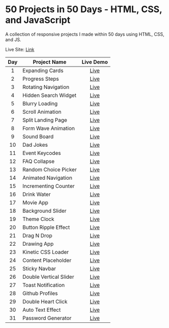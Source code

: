 # 50 Projects in 50 Days - HTML, CSS, and JavaScript

A collection of responsive projects I made within 50 days using HTML, CSS, and JS.

Live Site: [Link](https://50-projects-in-50-days-fidellim.netlify.app/)

| Day | Project Name           |                                        Live Demo                                        |
| :-: | ---------------------- | :-------------------------------------------------------------------------------------: |
|  1  | Expanding Cards        |     [Live](https://50-projects-in-50-days-fidellim.netlify.app/expanding%20cards/)      |
|  2  | Progress Steps         |      [Live](https://50-projects-in-50-days-fidellim.netlify.app/progress%20steps/)      |
|  3  | Rotating Navigation    |   [Live](https://50-projects-in-50-days-fidellim.netlify.app/rotating%20navigation/)    |
|  4  | Hidden Search Widget   |  [Live](https://50-projects-in-50-days-fidellim.netlify.app/hidden%20search%20widget/)  |
|  5  | Blurry Loading         |      [Live](https://50-projects-in-50-days-fidellim.netlify.app/blurry%20loading/)      |
|  6  | Scroll Animation       |     [Live](https://50-projects-in-50-days-fidellim.netlify.app/scroll%20animation/)     |
|  7  | Split Landing Page     |   [Live](https://50-projects-in-50-days-fidellim.netlify.app/split%20landing%20page/)   |
|  8  | Form Wave Animation    |  [Live](https://50-projects-in-50-days-fidellim.netlify.app/form%20wave%20animation/)   |
|  9  | Sound Board            |       [Live](https://50-projects-in-50-days-fidellim.netlify.app/sound%20board/)        |
| 10  | Dad Jokes              |        [Live](https://50-projects-in-50-days-fidellim.netlify.app/dad%20jokes/)         |
| 11  | Event Keycodes         |      [Live](https://50-projects-in-50-days-fidellim.netlify.app/event%20keycodes/)      |
| 12  | FAQ Collapse           |       [Live](https://50-projects-in-50-days-fidellim.netlify.app/faq%20collapse/)       |
| 13  | Random Choice Picker   |  [Live](https://50-projects-in-50-days-fidellim.netlify.app/random%20choice%20picker/)  |
| 14  | Animated Navigation    |   [Live](https://50-projects-in-50-days-fidellim.netlify.app/animated%20navigation/)    |
| 15  | Incrementing Counter   |   [Live](https://50-projects-in-50-days-fidellim.netlify.app/incrementing%20counter/)   |
| 16  | Drink Water            |       [Live](https://50-projects-in-50-days-fidellim.netlify.app/drink%20water/)        |
| 17  | Movie App              |        [Live](https://50-projects-in-50-days-fidellim.netlify.app/movie%20app/)         |
| 18  | Background Slider      |    [Live](https://50-projects-in-50-days-fidellim.netlify.app/background%20slider/)     |
| 19  | Theme Clock            |       [Live](https://50-projects-in-50-days-fidellim.netlify.app/theme%20clock/)        |
| 20  | Button Ripple Effect   |  [Live](https://50-projects-in-50-days-fidellim.netlify.app/button%20ripple%20effect/)  |
| 21  | Drag N Drop            |      [Live](https://50-projects-in-50-days-fidellim.netlify.app/drag%20n%20drop/)       |
| 22  | Drawing App            |       [Live](https://50-projects-in-50-days-fidellim.netlify.app/drawing%20app/)        |
| 23  | Kinetic CSS Loader     |   [Live](https://50-projects-in-50-days-fidellim.netlify.app/kinetic%20css%20loader/)   |
| 24  | Content Placeholder    |   [Live](https://50-projects-in-50-days-fidellim.netlify.app/content%20placeholder/)    |
| 25  | Sticky Navbar          |      [Live](https://50-projects-in-50-days-fidellim.netlify.app/sticky%20navbar/)       |
| 26  | Double Vertical Slider | [Live](https://50-projects-in-50-days-fidellim.netlify.app/double%20vertical%20slider/) |
| 27  | Toast Notification     |    [Live](https://50-projects-in-50-days-fidellim.netlify.app/toast%20notification/)    |
| 28  | Github Profiles        |     [Live](https://50-projects-in-50-days-fidellim.netlify.app/github%20profiles/)      |
| 29  | Double Heart Click     |   [Live](https://50-projects-in-50-days-fidellim.netlify.app/double%20heart%20click/)   |
| 30  | Auto Text Effect       |    [Live](https://50-projects-in-50-days-fidellim.netlify.app/auto%20text%20effect/)    |
| 31  | Password Generator     |    [Live](https://50-projects-in-50-days-fidellim.netlify.app/password%20generator/)    |
